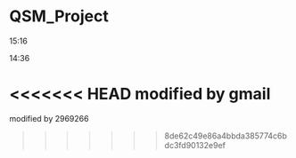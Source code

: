 # QSM_Project

15:16

14:36

<<<<<<< HEAD
modified by gmail
=======
modified by 2969266
>>>>>>> 8de62c49e86a4bbda385774c6bdc3fd90132e9ef
